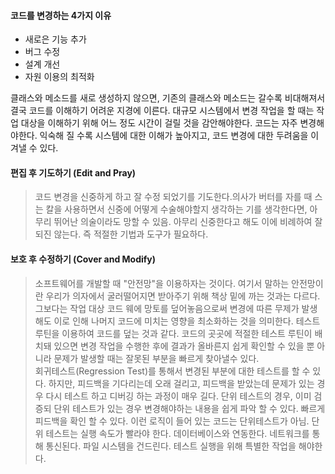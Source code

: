 #### 코드를 변경하는 4가지 이유
 - 새로은 기능 추가
 - 버그 수정
 - 설계 개선
 - 자원 이용의 최적화

클래스와 메소드를 새로 생성하지 않으면, 기존의 클래스와 메소드는 갈수록 비대해져서 결국 코드를 이해하기 어려운 지경에 이른다. 대규모 시스템에서 변경 작업을 할 때는 작업 대상을 이해하기 위해 어느 정도 시간이 걸릴 것을 감안해야한다. 코드는 자주 변경해야한다. 익숙해 질 수록 시스템에 대한 이해가 높아지고, 코드 변경에 대한 두려움을 이겨낼 수 있다.

#### 편집 후 기도하기 (Edit and Pray)
> 코드 변경을 신중하게 하고 잘 수정 되었기를 기도한다.의사가 버터를 자를 때 스는 칼을 사용하면서 신중에 어떻게 수술해야할지 생각하는 기를 생각한다면, 아무리 뛰어난 의술이라도 망할 수 있음.
  아무리 신중한다고 해도 이에 비례하여 잘되진 않는다. 즉 적절한 기법과 도구가 필요하다.
  
#### 보호 후 수정하기 (Cover and Modify)
> 소프트웨어를 개발할 때 "안전망"을 이용하자는 것이다. 여기서 말하는 안전망이란 우리가 의자에서 굴러떨어지면 받아주기 위해 책상 밑에 까는 것과는 다르다. 그보다는 작업 대상 코드 웨에 망토를 덮어놓음으로써 변경에 따른 무제가 발생해도 이로 인해 나머지 코드에 미치는 영향을 최소화하는 것을 의미한다.
> 테스트 루틴을 이용하여 코드를 덮는 것과 같다. 코드의 곳곳에 적절한 테스트 루틴이 배치돼 있으면 변경 작업을 수행한 후에 결과가 올바른지 쉽게 확인할 수 있을 뿐 아니라 문제가 발생할 때는 잘못된 부분을 빠르게 찾아낼수 있다.  
> 회귀테스트(Regression Test)를 통해서 변경된 부분에 대한 테스트를 할 수 있다. 하지만, 피드백을 기다리는데 오래 걸리고, 피드백을 받았는데 문제가 있는 경우 다시 테스트 하고 디버깅 하는 과정이 매우 길다.
> 단위 테스트의 경우, 이미 검증되 단위 테스트가 있는 경우 변경해야하는 내용을 쉽게 파악 할 수 있다. 빠르게 피드백을 확인 할 수 있다. 
> 이런 로직이 들어 있는 코드는 단위테스트가 아님. 단위 테스트는 실행 속도가 빨라야 한다. 데이터베이스와 연동한다. 네트워크를 통해 통신된다. 파일 시스템을 건드린다. 테스트 실행을 위해 특별한 작업을 해야한다.
